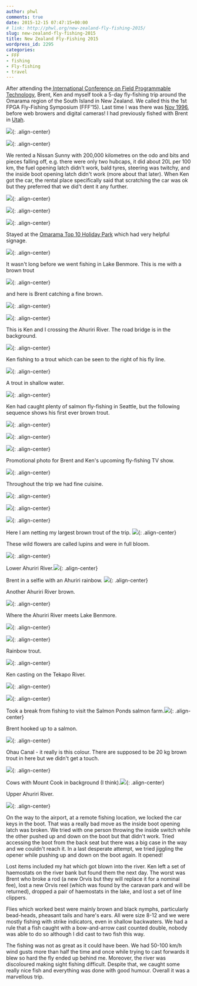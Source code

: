 ```yaml
---
author: phwl
comments: true
date: 2015-12-15 07:47:15+00:00
# link: http://phwl.org/new-zealand-fly-fishing-2015/
slug: new-zealand-fly-fishing-2015
title: New Zealand Fly-Fishing 2015
wordpress_id: 2295
categories:
- FFF
- fishing
- Fly-fishing
- travel
---
```


After attending the[ International Conference on Field Programmable Technology](http://fpt.massey.ac.nz/), Brent, Ken and myself took a 5-day fly-fishing trip around the Omarama region of the South Island in New Zealand. We called this the 1st FPGA Fly-Fishing Symposium (FFF'15). Last time I was there was [Nov 1996](http://phwl.org/new-zealand-trip/), before web browers and digital cameras! I had previously fished with Brent in [Utah](http://phwl.org/fishing-renovating-and-ballroom-dancing-in-utah-2008/).

![](/assets/images/2015/12/IMG_1615.jpg){: .align-center}

<!-- more -->

![](/assets/images/2015/12/IMG_1587.jpg){: .align-center}

We rented a Nissan Sunny with 200,000 kilometres on the odo and bits and pieces falling off, e.g. there were only two hubcaps, it did about 20L per 100 km, the fuel opening latch didn't work, bald tyres, steering was twitchy, and the inside boot opening latch didn't work (more about that later). When Ken got the car, the rental place specifically said that scratching the car was ok but they preferred that we did't dent it any further.

![](/assets/images/2015/12/IMG_1668.jpg){: .align-center}

![](/assets/images/2015/12/IMG_1669.jpg){: .align-center}

![](/assets/images/2015/12/IMG_6243.jpg){: .align-center}

Stayed at the [Omarama Top 10 Holiday Park](https://www.top10.co.nz/parks/omarama/) which had very helpful signage.

![](/assets/images/2015/12/IMG_2303.jpg){: .align-center}

It wasn't long before we went fishing in Lake Benmore. This is me with a brown trout

![](/assets/images/2015/12/IMG_1557.jpg){: .align-center}

and here is Brent catching a fine brown.

![](/assets/images/2015/12/IMG_1547.jpg){: .align-center}



![](/assets/images/2015/12/IMG_2394.jpg){: .align-center}

This is Ken and I crossing the Ahuriri River. The road bridge is in the background.

![](/assets/images/2015/12/IMG_2305.jpg){: .align-center}

Ken fishing to a trout which can be seen to the right of his fly line.

![](/assets/images/2015/12/IMG_1566.jpg){: .align-center}

A trout in shallow water.

![](/assets/images/2015/12/IMG_1568.jpg){: .align-center}

Ken had caught plenty of salmon fly-fishing in Seattle, but the following sequence shows his first ever brown trout.

![](/assets/images/2015/12/IMG_1581.jpg){: .align-center}

![](/assets/images/2015/12/IMG_1582.jpg){: .align-center}

![](/assets/images/2015/12/IMG_1584.jpg){: .align-center}

Promotional photo for Brent and Ken's upcoming fly-fishing TV show.

![](/assets/images/2015/12/IMG_2304.jpg){: .align-center}

Throughout the trip we had fine cuisine.

![](/assets/images/2015/12/IMG_2302.jpg){: .align-center}



![](/assets/images/2015/12/IMG_1667.jpg){: .align-center}

![](http://phwl.org/wp-content/uploads/2015/12/IMG_1588.jpg){: .align-center}

Here I am netting my largest brown trout of the trip.  ![](/assets/images/2015/12/IMG_1610.jpg){: .align-center}

These wild flowers are called lupins and were in full bloom.

![](/assets/images/2015/12/IMG_1602.jpg){: .align-center}

Lower Ahuriri River.![](http://phwl.org/wp-content/uploads/2015/12/IMG_1619.jpg){: .align-center}

Brent in a selfie with an Ahuriri rainbow. ![](/assets/images/2015/12/IMG_2320.jpg){: .align-center}

Another Ahuriri River brown.

![](/assets/images/2015/12/IMG_6237.jpg){: .align-center}

Where the Ahuriri River meets Lake Benmore.

![](/assets/images/2015/12/IMG_1622.jpg){: .align-center}

![](/assets/images/2015/12/IMG_1629.jpg){: .align-center}

Rainbow trout.

![](/assets/images/2015/12/IMG_1628.jpg){: .align-center}

Ken casting on the Tekapo River.

![](/assets/images/2015/12/IMG_1632.jpg){: .align-center}

![](/assets/images/2015/12/IMG_1663.jpg){: .align-center}

Took a break from fishing to visit the Salmon Ponds salmon farm.![](/assets/images/2015/12/IMG_1653.jpg){: .align-center}

Brent hooked up to a salmon.

![](/assets/images/2015/12/IMG_1649.jpg){: .align-center}

Ohau Canal - it really is this colour. There are supposed to be 20 kg brown trout in here but we didn't get a touch.

![](/assets/images/2015/12/IMG_1646.jpg){: .align-center}

Cows with Mount Cook in background (I think).![](/assets/images/2015/12/IMG_1658.jpg){: .align-center}

Upper Ahuriri River.

![](/assets/images/2015/12/IMG_1670.jpg){: .align-center}

On the way to the airport, at a remote fishing location, we locked the car keys in the boot. That was a really bad move as the inside boot opening latch was broken. We tried with one person throwing the inside switch while the other pushed up and down on the boot but that didn't work. Tried accessing the boot from the back seat but there was a big case in the way and we couldn't reach it. In a last desperate attempt, we tried jiggling the opener while pushing up and down on the boot again. It opened!

Lost items included my hat which got blown into the river. Ken left a set of haemostats on the river bank but found them the next day. The worst was Brent who broke a rod (a new Orvis but they will replace it for a nominal fee), lost a new Orvis reel (which was found by the caravan park and will be returned), dropped a pair of haemostats in the lake, and lost a set of line clippers.

Flies which worked best were mainly brown and black nymphs, particularly bead-heads, pheasant tails and hare's ears. All were size 8-12 and we were mostly fishing with strike indicators, even in shallow backwaters. We had a rule that a fish caught with a bow-and-arrow cast counted double, nobody was able to do so although I did cast to two fish this way.

The fishing was not as great as it could have been. We had 50-100 km/h wind gusts more than half the time and once while trying to cast forwards it blew so hard the fly ended up behind me. Moreover, the river was discoloured making sight fishing difficult. Despite that, we caught some really nice fish and everything was done with good humour. Overall it was a marvellous trip.
